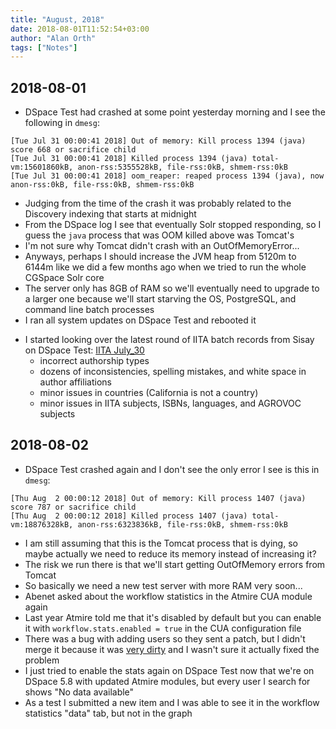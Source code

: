 ```yaml
---
title: "August, 2018"
date: 2018-08-01T11:52:54+03:00
author: "Alan Orth"
tags: ["Notes"]
---
```


## 2018-08-01

- DSpace Test had crashed at some point yesterday morning and I see the following in `dmesg`:

```
[Tue Jul 31 00:00:41 2018] Out of memory: Kill process 1394 (java) score 668 or sacrifice child
[Tue Jul 31 00:00:41 2018] Killed process 1394 (java) total-vm:15601860kB, anon-rss:5355528kB, file-rss:0kB, shmem-rss:0kB
[Tue Jul 31 00:00:41 2018] oom_reaper: reaped process 1394 (java), now anon-rss:0kB, file-rss:0kB, shmem-rss:0kB
```

- Judging from the time of the crash it was probably related to the Discovery indexing that starts at midnight
- From the DSpace log I see that eventually Solr stopped responding, so I guess the `java` process that was OOM killed above was Tomcat's
- I'm not sure why Tomcat didn't crash with an OutOfMemoryError...
- Anyways, perhaps I should increase the JVM heap from 5120m to 6144m like we did a few months ago when we tried to run the whole CGSpace Solr core
- The server only has 8GB of RAM so we'll eventually need to upgrade to a larger one because we'll start starving the OS, PostgreSQL, and command line batch processes
- I ran all system updates on DSpace Test and rebooted it

<!--more-->

- I started looking over the latest round of IITA batch records from Sisay on DSpace Test: [IITA July_30](https://dspacetest.cgiar.org/handle/10568/103250)
  - incorrect authorship types
  - dozens of inconsistencies, spelling mistakes, and white space in author affiliations
  - minor issues in countries (California is not a country)
  - minor issues in IITA subjects, ISBNs, languages, and AGROVOC subjects

## 2018-08-02

- DSpace Test crashed again and I don't see the only error I see is this in `dmesg`:

```
[Thu Aug  2 00:00:12 2018] Out of memory: Kill process 1407 (java) score 787 or sacrifice child
[Thu Aug  2 00:00:12 2018] Killed process 1407 (java) total-vm:18876328kB, anon-rss:6323836kB, file-rss:0kB, shmem-rss:0kB
```

- I am still assuming that this is the Tomcat process that is dying, so maybe actually we need to reduce its memory instead of increasing it?
- The risk we run there is that we'll start getting OutOfMemory errors from Tomcat
- So basically we need a new test server with more RAM very soon...
- Abenet asked about the workflow statistics in the Atmire CUA module again
- Last year Atmire told me that it's disabled by default but you can enable it with `workflow.stats.enabled = true` in the CUA configuration file
- There was a bug with adding users so they sent a patch, but I didn't merge it because it was [very dirty](https://github.com/ilri/DSpace/pull/319) and I wasn't sure it actually fixed the problem
- I just tried to enable the stats again on DSpace Test now that we're on DSpace 5.8 with updated Atmire modules, but every user I search for shows "No data available"
- As a test I submitted a new item and I was able to see it in the workflow statistics "data" tab, but not in the graph

<!-- vim: set sw=2 ts=2: -->
